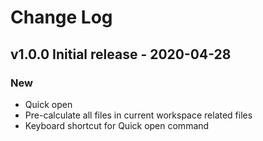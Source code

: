 # Change Log

## v1.0.0 Initial release - 2020-04-28

### New

- Quick open
- Pre-calculate all files in current workspace related files
- Keyboard shortcut for Quick open command
